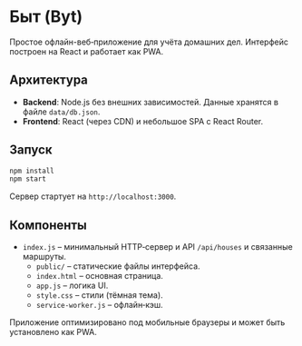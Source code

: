 # Быт (Byt)

Простое офлайн-веб‑приложение для учёта домашних дел.
Интерфейс построен на React и работает как PWA.

## Архитектура

- **Backend**: Node.js без внешних зависимостей. Данные хранятся в файле `data/db.json`.
- **Frontend**: React (через CDN) и небольшое SPA с React Router.

## Запуск

```sh
npm install
npm start
```

Сервер стартует на `http://localhost:3000`.

## Компоненты

- `index.js` – минимальный HTTP‑сервер и API `/api/houses` и связанные маршруты.
  - `public/` – статические файлы интерфейса.
  - `index.html` – основная страница.
  - `app.js` – логика UI.
  - `style.css` – стили (тёмная тема).
  - `service-worker.js` – офлайн‑кэш.

Приложение оптимизировано под мобильные браузеры и может быть установлено как PWA.
